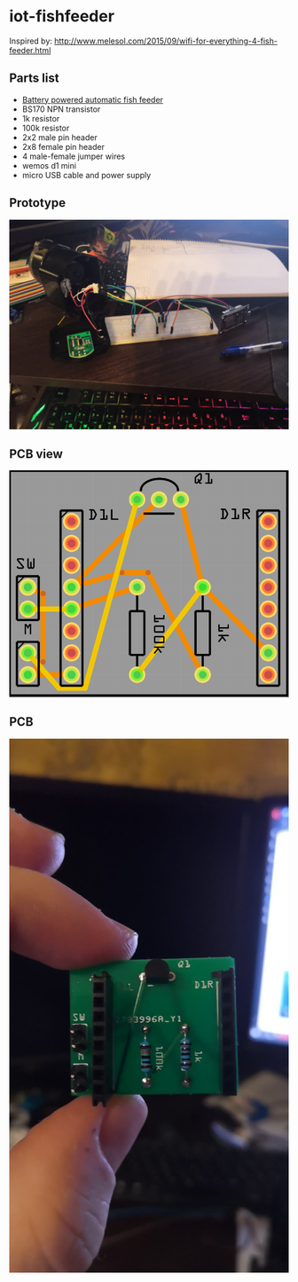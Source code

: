 # iot-fishfeeder
Inspired by: http://www.melesol.com/2015/09/wifi-for-everything-4-fish-feeder.html

## Parts list
- [Battery powered automatic fish feeder](https://www.ebay.com/sch/i.html?_from=R40&_trksid=m570.l1313&_nkw=Battery+Powered+Time+Settable+Automatic+Fish+Feeder+Black+for+Aquarium+N1Z5&_sacat=0)
- BS170 NPN transistor
- 1k resistor
- 100k resistor
- 2x2 male pin header
- 2x8 female pin header
- 4 male-female jumper wires
- wemos d1 mini
- micro USB cable and power supply

## Prototype
![Prototype](images/prototype.jpg?raw=true "Prototype")

## PCB view
![PCB template](images/pcb.png?raw=true "PCB view")

## PCB
![PCB](images/pcb_done.jpg?raw=true "PCB")
